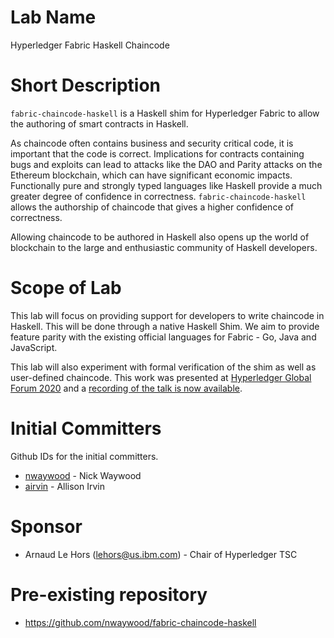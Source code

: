 # Lab Name

Hyperledger Fabric Haskell Chaincode

# Short Description

`fabric-chaincode-haskell` is a Haskell shim for Hyperledger Fabric to allow the authoring of smart contracts in Haskell.

As chaincode often contains business and security critical code, it is important that the code is correct. Implications for contracts containing bugs and exploits can lead to attacks like the DAO and Parity attacks on the Ethereum blockchain, which can have significant economic impacts. Functionally pure and strongly typed languages like Haskell provide a much greater degree of confidence in correctness. `fabric-chaincode-haskell` allows the authorship of chaincode that gives a higher confidence of correctness.

Allowing chaincode to be authored in Haskell also opens up the world of blockchain to the large and enthusiastic community of Haskell developers. 

# Scope of Lab

This lab will focus on providing support for developers to write chaincode in Haskell. This will be done through a native Haskell Shim. We aim to provide feature parity with the existing official languages for Fabric - Go, Java and JavaScript.

This lab will also experiment with formal verification of the shim as well as user-defined chaincode. This work was presented at [Hyperledger Global Forum 2020](https://sched.co/ZdFh) and a [recording of the talk is now available](https://www.youtube.com/watch?v=Y-vMHbH4vVI).

# Initial Committers

Github IDs for the initial committers.
- [nwaywood](https://github.com/nwaywood) - Nick Waywood
- [airvin](https://github.com/airvin) - Allison Irvin

# Sponsor

- Arnaud Le Hors (lehors@us.ibm.com) - Chair of Hyperledger TSC 

# Pre-existing repository

- https://github.com/nwaywood/fabric-chaincode-haskell
